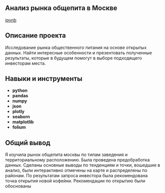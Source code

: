 ## Анализ рынка общепита в Москве
[ipynb](https://github.com/anngnk/Portfolio/blob/main/game_monetisation/games.ipynb)

## Описание проекта

Исследование рынка общественного питания на основе открытых данных.  Найти интересные особенности и презентовать полученные результаты, которые в будущем помогут в выборе подходящего инвесторам места.

## Навыки и инструменты


- **python**
- **pandas**
- **numpy**
- **json**
- **plotly**
- **seaborn**
- **matplotlib**
- **folium**

## 

## Общий вывод

Я изучила рынок общепита москвы по типам заведения и территориальному расположению. Была проведена предобработка данных. Сделаны основные выводы по тенденциям и точки, вошедшие в анализ, были интерактивно отмечены на карте и распределены по районам. По результатам запроса инвестора была рекомендована точка открытия новой кофейни. Рекомендации по открытию были обоснованы

